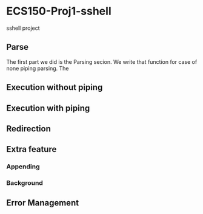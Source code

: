 # ECS150-Proj1-sshell
sshell project

## Parse

The first part we did is the Parsing secion. We write that function for case of none piping parsing. The

## Execution without piping

## Execution with piping

## Redirection

## Extra feature
### Appending

### Background

## Error Management
